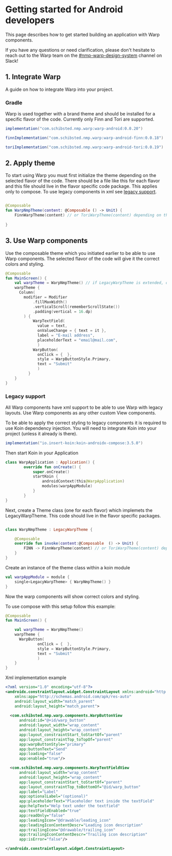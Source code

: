 
# Getting started for Android developers

This page describes how to get started building an application with Warp components.

If you have any questions or need clarification, please don't hesitate to reach out to the Warp team on the [#nmp-warp-design-system](https://sch-chat.slack.com/archives/C04NF2K46LB) channel on Slack!


## 1. Integrate Warp

A guide on how to integrate Warp into your project.

### Gradle

Warp is used together with a brand theme and should be installed for a specific flavor of the code. Currently only Finn and Tori are supported.

```groovy
implementation("com.schibsted.nmp.warp:warp-android:0.0.20")

finnImplementation("com.schibsted.nmp.warp:warp-android-finn:0.0.18")

toriImplementation("com.schibsted.nmp.warp:warp-android-tori:0.0.19")
```



## 2. Apply theme
To start using Warp you must first initialize the theme depending on the selected flavor of the code. There should be a file like this for each flavor and this file should live in the flavor specific code package. This applies only to compose. To use legacy components in xml see [legacy support](#legacy-support).

```kotlin

@Composable
fun WarpNmpTheme(content: @Composable () -> Unit) {
    FinnWarpTheme(content) // or ToriWarpTheme(content) depending on the selected flavor
    
}
```

## 3. Use Warp components
Use the composable theme which you initiated earlier to be able to use Warp components. The selected flavor of the code will give it the correct colors and styling. 

```kotlin exmaple
@Composable
fun MainScreen() {
    val warpTheme = WarpNmpTheme() // if LegacyWarpTheme is extended, otherwise just use WarpNmpTheme { }
    warpTheme {
      Column(
        modifier = Modifier
            .fillMaxWidth()
            .verticalScroll(rememberScrollState())
            .padding(vertical = 16.dp)
        ) {
            WarpTextField(
              value = text,
              onValueChange = { text = it },
              label = "E-mail address",
              placeholderText = "email@mail.com",
              )
            WarpButton(
              onClick = {  },
              style = WarpButtonStyle.Primary,
              text = "Submit"
              )
          }
    }
}
```
### Legacy support
All Warp components have xml support to be able to use Warp with legacy layouts. Use Warp components as any other custom View components.

To be able to apply the correct styling to legacy components it is required to use Koin dependency injection. You will need to integrate Koin into your project (unless it already is there).

```groovy
implementation("io.insert-koin:koin-androidx-compose:3.5.0")
```

Then start Koin in your Application
```kotlin
class WarpApplication : Application() {
        override fun onCreate() {
            super.onCreate()
            startKoin {
                androidContext(this@WarpApplication)
                modules(warpAppModule)
            }
        }
}
```
Next, create a Theme class (one for each flavor) which implemets the LegacyWarpTheme. This code should live in the flavor specific packages. 
```kotlin

class WarpNmpTheme : LegacyWarpTheme {

    @Composable
    override fun invoke(content:@Composable  () -> Unit) {
        FINN -> FinnWarpTheme(content) // or ToriWarpTheme(content) depending on the selected flavor
    }
}
```
Create an instance of the theme class within a koin module
```kotlin
val warpAppModule = module {
    single<LegacyWarpTheme> { WarpNmpTheme() }
}
```
Now the warp components will show correct colors and styling.

To use compose with this setup follow this example:

```kotlin exmaple
@Composable
fun MainScreen() {

    val warpTheme = WarpNmpTheme()
    warpTheme {
      WarpButton(
              onClick = {  },
              style = WarpButtonStyle.Primary,
              text = "Submit"
              )
    }
}
```

Xml implementation example

```xml example
<?xml version="1.0" encoding="utf-8"?>
<androidx.constraintlayout.widget.ConstraintLayout xmlns:android="http://schemas.android.com/apk/res/android"
    xmlns:app="http://schemas.android.com/apk/res-auto"
    android:layout_width="match_parent"
    android:layout_height="match_parent">
    
  <com.schibsted.nmp.warp.components.WarpButtonView
      android:id="@+id/warp_button"
      android:layout_width="wrap_content"
      android:layout_height="wrap_content"
      app:layout_constraintStart_toStartOf="parent"
      app:layout_constraintTop_toTopOf="parent"
      app:warpButtonStyle="primary"
      app:buttonText="Send"
      app:loading="false"
      app:enabled="true"/>

  <com.schibsted.nmp.warp.components.WarpTextFieldView
      android:layout_width="wrap_content"
      android:layout_height="wrap_content"
      app:layout_constraintStart_toStartOf="parent"
      app:layout_constraintTop_toBottomOf="@id/warp_button"
      app:label="Label"
      app:optionalLabel="(optional)"
      app:placeholderText="Placeholder text inside the textField"
      app:helpText="Help text under the textfield"
      app:textFieldEnabled="true"
      app:readOnly="false"
      app:leadingIcon="@drawable/leading_icon"
      app:leadingIconContentDescr="Leading icon description"
      app:trailingIcon="@drawable/trailing_icon"
      app:trailingIconContentDescr="Trailing icon description"
      app:isError="false"/>

</androidx.constraintlayout.widget.ConstraintLayout>
```
